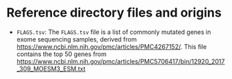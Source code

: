 # Reference directory files and origins

- `FLAGS.tsv`:
The `FLAGS.tsv` file is a list of commonly mutated genes in exome sequencing samples, derived from https://www.ncbi.nlm.nih.gov/pmc/articles/PMC4267152/.
This file contains the top 50 genes from https://www.ncbi.nlm.nih.gov/pmc/articles/PMC5706417/bin/12920_2017_309_MOESM3_ESM.txt
